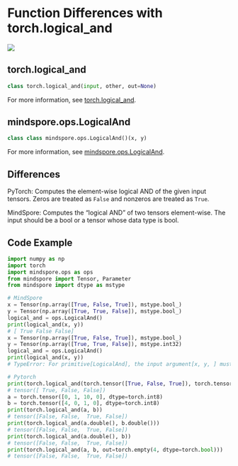 # Function Differences with torch.logical_and

<a href="https://gitee.com/mindspore/docs/blob/master/docs/mindspore/source_en/note/api_mapping/pytorch_diff/LogicalAnd.md" target="_blank"><img src="https://mindspore-website.obs.cn-north-4.myhuaweicloud.com/website-images/master/resource/_static/logo_source_en.png"></a>

## torch.logical_and

```python
class torch.logical_and(input, other, out=None)
```

For more information, see  [torch.logical_and](https://pytorch.org/docs/1.5.0/torch.html#torch.logical_and).

## mindspore.ops.LogicalAnd

```python
class class mindspore.ops.LogicalAnd()(x, y)
```

For more information, see  [mindspore.ops.LogicalAnd](https://mindspore.cn/docs/api/en/master/api_python/ops/mindspore.ops.LogicalAnd.html#mindspore.ops.LogicalAnd).

## Differences

PyTorch: Computes the element-wise logical AND of the given input tensors. Zeros are treated as `False` and nonzeros are treated as `True`.

MindSpore: Computes the “logical AND” of two tensors element-wise. The input should be a bool or a tensor whose data type is bool.

## Code Example

```python
import numpy as np
import torch
import mindspore.ops as ops
from mindspore import Tensor, Parameter
from mindspore import dtype as mstype

# MindSpore
x = Tensor(np.array([True, False, True]), mstype.bool_)
y = Tensor(np.array([True, True, False]), mstype.bool_)
logical_and = ops.LogicalAnd()
print(logical_and(x, y))
# [ True False False]
x = Tensor(np.array([True, False, True]), mstype.bool_)
y = Tensor(np.array([True, True, False]), mstype.int32)
logical_and = ops.LogicalAnd()
print(logical_and(x, y))
# TypeError: For primitive[LogicalAnd], the input argument[x, y, ] must be a type of {Tensor[Bool],}, but got Int32.

# Pytorch
print(torch.logical_and(torch.tensor([True, False, True]), torch.tensor([True, False, False])))
# tensor([ True, False, False])
a = torch.tensor([0, 1, 10, 0], dtype=torch.int8)
b = torch.tensor([4, 0, 1, 0], dtype=torch.int8)
print(torch.logical_and(a, b))
# tensor([False, False,  True, False])
print(torch.logical_and(a.double(), b.double()))
# tensor([False, False,  True, False])
print(torch.logical_and(a.double(), b))
# tensor([False, False,  True, False])
print(torch.logical_and(a, b, out=torch.empty(4, dtype=torch.bool)))
# tensor([False, False,  True, False])
```
